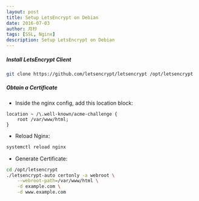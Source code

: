```yaml
---
layout: post
title: Setup LetsEncrypt on Debian
date: 2016-07-03
author: 月杪
tags: [SSL, Nginx]
description: Setup LetsEncrypt on Debian
---
```


##### Install LetsEncrypt Client
```bash
git clone https://github.com/letsencrypt/letsencrypt /opt/letsencrypt
```
##### Obtain a Certificate
* Inside the nginx config, add this location block:
```nginx
location ~ /\.well-known/acme-challenge {
    root /var/www/html;
}
```
* Reload Nginx:
```bash
systemctl reload nginx
```
* Generate Certificate:
```bash
cd /opt/letsencrypt
./letsencrypt-auto certonly -a webroot \
    --webroot-path=/var/www/html \
    -d example.com \
    -d www.example.com
```